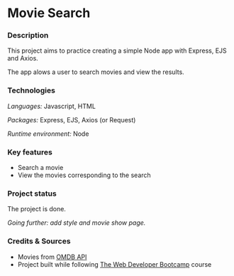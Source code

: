 # Movie Search

### Description
This project aims to practice creating a simple Node app with Express, EJS and Axios.

The app alows a user to search movies and view the results.

### Technologies
*Languages:* Javascript, HTML

*Packages:* Express, EJS, Axios (or Request)

*Runtime environment:* Node

### Key features
- Search a movie
- View the movies corresponding to the search

### Project status
The project is done.

*Going further: add style and movie show page.*

### Credits & Sources
- Movies from [OMDB API](http://www.omdbapi.com/)
- Project built while following [The Web Developer Bootcamp](https://www.udemy.com/course/the-web-developer-bootcamp/) course
